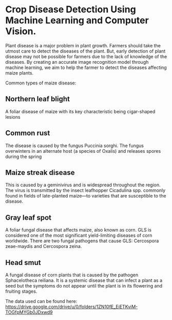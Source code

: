 # Crop Disease Detection Using Machine Learning and Computer Vision.


Plant disease is a major problem in plant growth. Farmers should take the utmost care to detect the diseases of the plant. But, early detection of plant disease may not be possible for farmers due to the lack of knowledge of the diseases. By creating an accurate image recognition model through machine learning, we aim to help the farmer to detect the diseases affecting maize plants.



Common types of maize disease:


## Northern leaf blight

A foliar disease of maize with its key characteristic being cigar-shaped lesions


## Common rust

The disease is caused by the fungus Puccinia sorghi. The fungus overwinters in an alternate host (a species of Oxalis) and releases spores during the spring


## Maize streak disease 

This is caused by a geminivirus and is widespread throughout the region. The virus is transmitted by the insect leafhopper Cicadulina spp. commonly found in fields of late-planted maize—to varieties that are susceptible to the disease.


## Gray leaf spot 

A foliar fungal disease that affects maize, also known as corn. GLS is considered one of the most significant yield-limiting diseases of corn worldwide. There are two fungal pathogens that cause GLS: Cercospora zeae-maydis and Cercospora zeina.


## Head smut

A fungal disease of corn plants that is caused by the pathogen Sphacelotheca reiliana. It is a systemic disease that can infect a plant as a seed but the symptoms do not appear until the plant is in its flowering and fruiting stages.


The data used can be found here: https://drive.google.com/drive/u/0/folders/1ZN10fE_EiETKviM-TOGfpMYGb0JDxwd9
